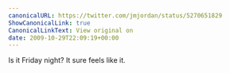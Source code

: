 ```yaml
---
canonicalURL: https://twitter.com/jmjordan/status/5270651829
ShowCanonicalLink: true
CanonicalLinkText: View original on
date: 2009-10-29T22:09:19+00:00
---
```

Is it Friday night? It sure feels like it.